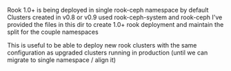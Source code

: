 Rook 1.0+ is being deployed in single rook-ceph namespace by default
Clusters created in v0.8 or v0.9 used rook-ceph-system and rook-ceph
I've provided the files in this dir to create 1.0+ rook deployment and maintain the split for the couple namespaces

This is useful to be able to deploy new rook clusters with the same configuration as upgraded clusters running in production (until we can migrate to single namespace / align it)
